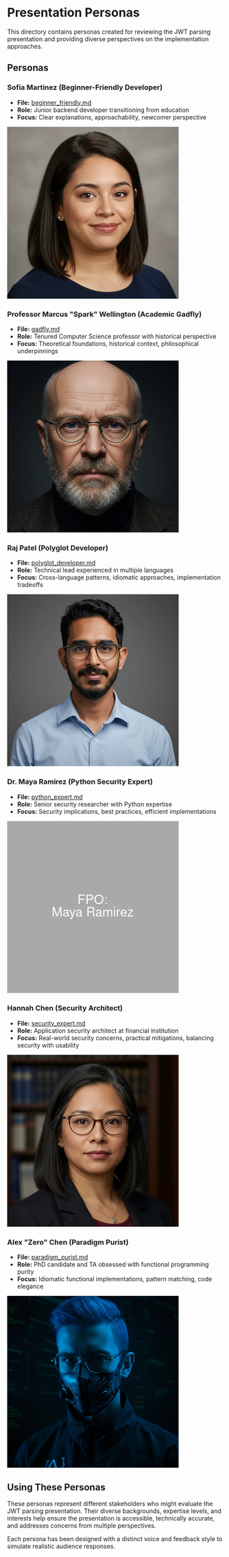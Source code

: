 # Presentation Personas

This directory contains personas created for reviewing the JWT parsing presentation and providing diverse perspectives on the implementation approaches.

## Personas

### Sofia Martinez (Beginner-Friendly Developer)
- **File:** [beginner_friendly.md](beginner_friendly.md)
- **Role:** Junior backend developer transitioning from education
- **Focus:** Clear explanations, approachability, newcomer perspective

![Sofia Martinez](images/png/sofia_martinez.png)

### Professor Marcus "Spark" Wellington (Academic Gadfly)
- **File:** [gadfly.md](gadfly.md)
- **Role:** Tenured Computer Science professor with historical perspective
- **Focus:** Theoretical foundations, historical context, philosophical underpinnings

![Professor Wellington](images/png/spark_wellington.png)

### Raj Patel (Polyglot Developer)
- **File:** [polyglot_developer.md](polyglot_developer.md)
- **Role:** Technical lead experienced in multiple languages
- **Focus:** Cross-language patterns, idiomatic approaches, implementation tradeoffs

![Raj Patel](images/png/raj_patel.png)

### Dr. Maya Ramirez (Python Security Expert)
- **File:** [python_expert.md](python_expert.md)
- **Role:** Senior security researcher with Python expertise
- **Focus:** Security implications, best practices, efficient implementations

![Dr. Maya Ramirez](images/png/maya_ramirez.png)

### Hannah Chen (Security Architect)
- **File:** [security_expert.md](security_expert.md)
- **Role:** Application security architect at financial institution
- **Focus:** Real-world security concerns, practical mitigations, balancing security with usability

![Hannah Chen](images/png/hannah_chen.png)

### Alex "Zero" Chen (Paradigm Purist)
- **File:** [paradigm_purist.md](paradigm_purist.md)
- **Role:** PhD candidate and TA obsessed with functional programming purity
- **Focus:** Idiomatic functional implementations, pattern matching, code elegance

![Alex "Zero" Chen](images/png/zero_chen.png)

## Using These Personas

These personas represent different stakeholders who might evaluate the JWT parsing presentation. Their diverse backgrounds, expertise levels, and interests help ensure the presentation is accessible, technically accurate, and addresses concerns from multiple perspectives.

Each persona has been designed with a distinct voice and feedback style to simulate realistic audience responses.
